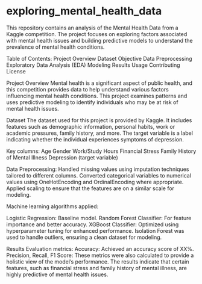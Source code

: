 # exploring_mental_health_data
This repository contains an analysis of the Mental Health Data from a Kaggle competition. The project focuses on exploring factors associated with mental health issues and building predictive models to understand the prevalence of mental health conditions.

Table of Contents: 
Project Overview
Dataset
Objective
Data Preprocessing
Exploratory Data Analysis (EDA)
Modeling
Results
Usage
Contributing
License

Project Overview
Mental health is a significant aspect of public health, and this competition provides data to help understand various factors influencing mental health conditions. This project examines patterns and uses predictive modeling to identify individuals who may be at risk of mental health issues.

Dataset
The dataset used for this project is provided by Kaggle. It includes features such as demographic information, personal habits, work or academic pressures, family history, and more. The target variable is a label indicating whether the individual experiences symptoms of depression.

Key columns:
Age
Gender
Work/Study Hours
Financial Stress
Family History of Mental Illness
Depression (target variable)


Data Preprocessing:
Handled missing values using imputation techniques tailored to different columns.
Converted categorical variables to numerical values using OneHotEncoding and OrdinalEncoding where appropriate.
Applied scaling to ensure that the features are on a similar scale for modeling.



Machine learning algorithms applied:

Logistic Regression: Baseline model.
Random Forest Classifier: For feature importance and better accuracy.
XGBoost Classifier: Optimized using hyperparameter tuning for enhanced performance.
Isolation Forest was used to handle outliers, ensuring a clean dataset for modeling.

Results
Evaluation metrics:
Accuracy: Achieved an accuracy score of XX%.
Precision, Recall, F1 Score: These metrics were also calculated to provide a holistic view of the model’s performance.
The results indicate that certain features, such as financial stress and family history of mental illness, are highly predictive of mental health issues.

